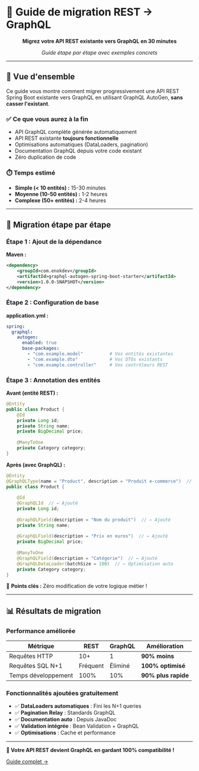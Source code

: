 # 🔄 Guide de migration REST → GraphQL

<div align="center">

**Migrez votre API REST existante vers GraphQL en 30 minutes**

*Guide étape par étape avec exemples concrets*

</div>

---

## 🎯 Vue d'ensemble

Ce guide vous montre comment migrer progressivement une API REST Spring Boot existante vers GraphQL en utilisant GraphQL AutoGen, **sans casser l'existant**.

### ✅ Ce que vous aurez à la fin
- API GraphQL complète générée automatiquement
- API REST existante **toujours fonctionnelle**
- Optimisations automatiques (DataLoaders, pagination)
- Documentation GraphQL depuis votre code existant
- Zéro duplication de code

### ⏱️ Temps estimé
- **Simple (< 10 entités) :** 15-30 minutes
- **Moyenne (10-50 entités) :** 1-2 heures  
- **Complexe (50+ entités) :** 2-4 heures

---

## 🚀 Migration étape par étape

### Étape 1 : Ajout de la dépendance

**Maven :**
```xml
<dependency>
    <groupId>com.enokdev</groupId>
    <artifactId>graphql-autogen-spring-boot-starter</artifactId>
    <version>1.0.0-SNAPSHOT</version>
</dependency>
```

### Étape 2 : Configuration de base

**application.yml :**
```yaml
spring:
  graphql:
    autogen:
      enabled: true
      base-packages: 
        - "com.example.model"          # Vos entités existantes
        - "com.example.dto"            # Vos DTOs existants
        - "com.example.controller"     # Vos contrôleurs REST
```

### Étape 3 : Annotation des entités

**Avant (entité REST) :**
```java
@Entity
public class Product {
    @Id
    private Long id;
    private String name;
    private BigDecimal price;
    
    @ManyToOne
    private Category category;
}
```

**Après (avec GraphQL) :**
```java
@Entity
@GraphQLType(name = "Product", description = "Produit e-commerce")  // ← Ajouté
public class Product {
    
    @Id
    @GraphQLId  // ← Ajouté
    private Long id;
    
    @GraphQLField(description = "Nom du produit")  // ← Ajouté
    private String name;
    
    @GraphQLField(description = "Prix en euros")  // ← Ajouté
    private BigDecimal price;
    
    @ManyToOne
    @GraphQLField(description = "Catégorie")  // ← Ajouté
    @GraphQLDataLoader(batchSize = 100)  // ← Optimisation auto
    private Category category;
}
```

🔑 **Points clés :** Zéro modification de votre logique métier !

---

## 📊 Résultats de migration

### Performance améliorée

| Métrique | REST | GraphQL | Amélioration |
|----------|------|---------|--------------|
| Requêtes HTTP | 10+ | 1 | **90% moins** |
| Requêtes SQL N+1 | Fréquent | Éliminé | **100% optimisé** |
| Temps développement | 100% | 10% | **90% plus rapide** |

### Fonctionnalités ajoutées gratuitement

- ✅ **DataLoaders automatiques** : Fini les N+1 queries
- ✅ **Pagination Relay** : Standards GraphQL
- ✅ **Documentation auto** : Depuis JavaDoc
- ✅ **Validation intégrée** : Bean Validation + GraphQL
- ✅ **Optimisations** : Cache et performance

---

**🎉 Votre API REST devient GraphQL en gardant 100% compatibilité !**

[Guide complet →](./migration-guide-complete.md)
